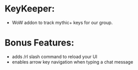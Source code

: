 # KeyKeeper:
* WoW addon to track mythic+ keys for our group.

# Bonus Features:
* adds /rl slash command to reload your UI
* enables arrow key navigation when typing a chat message
